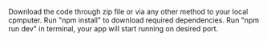 Download the code through zip file or via any other method to your local cpmputer.
Run "npm install" to download required dependencies.
Run "npm run dev" in terminal, your app will start running on desired port.
